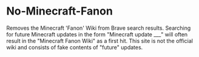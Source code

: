 # No-Minecraft-Fanon
Removes the Minecraft 'Fanon' Wiki from Brave search results.
Searching for future Minecraft updates in the form "Minecraft update ___" will often result in the "Minecraft Fanon Wiki" as a first hit.
This site is not the official wiki and consists of fake contents of "future" updates.
